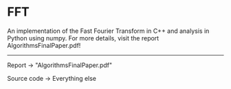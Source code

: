 # FFT

An implementation of the Fast Fourier Transform in C++ and analysis in Python using numpy.
For more details, visit the report AlgorithmsFinalPaper.pdf!

---

Report ->  "AlgorithmsFinalPaper.pdf"

Source code -> Everything else
